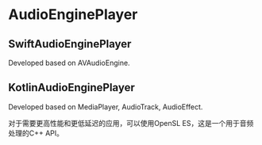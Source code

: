 # AudioEnginePlayer

## SwiftAudioEnginePlayer

Developed based on AVAudioEngine.

## KotlinAudioEnginePlayer

Developed based on MediaPlayer, AudioTrack, AudioEffect.

对于需要更高性能和更低延迟的应用，可以使用OpenSL ES，这是一个用于音频处理的C++ API。

